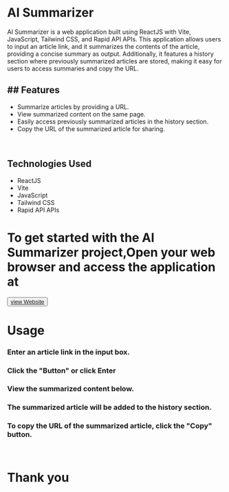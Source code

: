
<h1>AI Summarizer</h1>
<div>
  AI Summarizer is a web application built using ReactJS with Vite, JavaScript, Tailwind CSS, and Rapid API APIs. This application allows users to input an article link, and it summarizes the contents of the article, providing a concise summary as output. Additionally, it features a history section where previously summarized articles are stored, making it easy for users to access summaries and copy the URL.
</div>

<h2>## Features</h2>
<ul>
  <li>Summarize articles by providing a URL.</li>
  <li>View summarized content on the same page.</li>
  <li>Easily access previously summarized articles in the history section.</li>
  <li>Copy the URL of the summarized article for sharing.</li>
</ul>
<br/>

<h2> Technologies Used</h2>

<ul>
  <li>ReactJS</li>
  <li>Vite</li>
  <li>JavaScript</li>
  <li>Tailwind CSS</li>
  <li> Rapid API APIs</li>
</ul>


<h1>To get started with the AI Summarizer project,Open your web browser and access the application at </h1><button><a href="https://aisummarizer-website.netlify.app/">view Website</a></button>
<br/>
<h1>Usage</h1>
<h3>Enter an article link in the input box.</h3>
<h3>Click the "Button" or click Enter</h3>
<h3>View the summarized content below.</h3>
<h3>The summarized article will be added to the history section.</h3>
<h3>To copy the URL of the summarized article, click the "Copy" button.</h3>
<br/>
<h1>Thank you</h1>



